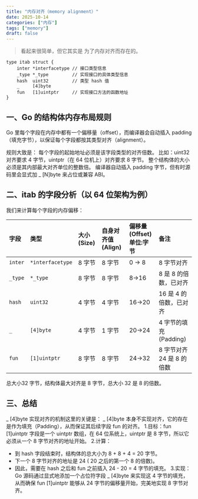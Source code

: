 ```yaml
---
title: "内存对齐（memory alignment）"
date: 2025-10-14
categories: ["内存"]
tags: ["memory"]
draft: false
---
```



> 看起来很简单，但它其实是 为了内存对齐而存在的。


`````
type itab struct {
    inter *interfacetype // 接口类型信息
    _type *_type         // 实现接口的具体类型信息
    hash  uint32         // 类型 hash 值
    _     [4]byte
    fun   [1]uintptr     // 实现接口方法的函数地址
}
`````
## 一、Go 的结构体内存布局规则
Go 里每个字段在内存中都有一个偏移量（offset），而编译器会自动插入 padding（填充字节），以保证每个字段都按其类型对齐（alignment）。

规则大致是：
每个字段的起始地址必须是该字段类型的对齐倍数。
比如：uint32 对齐要求 4 字节，uintptr（在 64 位机上）对齐要求 8 字节。
整个结构体的大小必须是其内部最大对齐单位的整数倍。
编译器自动插入 padding 字节，但有时源码里会显式加 _ [N]byte 来占位或兼容 ABI。

## 二、itab 的字段分析（以 64 位架构为例）
我们来计算每个字段的内存偏移：

[//]: # (![内存偏移]&#40;.memory_alignment_images/内存对齐.png&#41;)


| 字段 | 类型 | 大小 (Size) | 自身对齐值 (Align) | 偏移量 (Offset)<br/>单位:字节 | 备注                           |
| :--- | :--- | :--- | :--- |:-----------------------|:-----------------------------|
| `inter` | `*interfacetype` | 8 字节 | 8 字节 | 0 → 8                  | 8 字节对齐                       |
| `_type` | `*_type` | 8 字节 | 8 字节 | 8→16                   |  8  是  8  的倍数，已对齐            |
| `hash` | `uint32` | 4 字节 | 4 字节 | 16→20                  |  16  是  4  的倍数，已对齐           |
| `_` | `[4]byte` | 4 字节 | 1 字节 | 20→24                  | 4 字节的填充 (Padding)            |
| `fun` | `[1]uintptr` | 8 字节 | 8 字节 | 24→32                  | 8 字节对齐  24  是  8  的倍数        |

总大小32 字节，结构体最大对齐是 8 字节，总大小 32 是 8 的倍数。
## 三、总结

_ [4]byte 实现对齐的机制这里的关键是：
_ [4]byte 本身不实现对齐，它的存在是作为填充（Padding），从而保证其后续字段 fun 的对齐。
1.目标：fun [1]uintptr 字段是一个 uintptr 数组，在 64 位系统上，uintptr 是 8 字节，所以它必须从一个 8 字节对齐的地址开始。
2.计算：
 * 到 hash 字段结束时，结构体的总大小为  8 + 8 + 4 = 20  字节。
 * 下一个 8 字节对齐的地址是  24  ( 20  之后的第一个  8  的倍数)。
 * 因此，需要在 hash 之后和 fun 之前插入  24 - 20 = 4  字节的填充。
3.实现：Go 源码通过显式地添加一个占位符字段 _ [4]byte 来实现这 4 字节的填充，从而确保 fun [1]uintptr 能够从 24 字节的偏移量开始，完美地实现 8 字节对齐。
